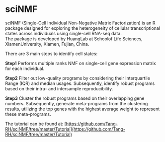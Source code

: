 # sciNMF

sciNMF (Single-Cell Individual Non-Negative Matrix Factorization) is an R package designed for exploring the heterogeneity of cellular transcriptional states across individuals using single-cell RNA-seq data.  
The package is developed by HuangLab at Schoolof Life Sciences, XiamenUniversity, Xiamen, Fujian, China.  

There are 3 main steps to identify cell states:  

**Step1**  Performs multiple ranks NMF on single-cell gene expression matrix for each individual.  

**Step2** Filter out low-quality programs by considering their Interquartile Range (IQR) and median usages. Subsequently, identify robust programs based on their intra- and intersample reproducibility.

**Step3** Cluster the robust programs based on their overlapping gene numbers. Subsequently, generate meta-programs from the clustering results, utilizing the top genes with the highest average weight to represent these meta-programs.

The tutorial can be found at:
    [https://github.com/Tang-RH/sciNMF/tree/master/Tutorial](https://github.com/Tang-RH/sciNMF/tree/master/Tutorial)  
